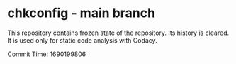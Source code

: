 # chkconfig - main branch

This repository contains frozen state of the repository.
Its history is cleared. It is used only for static code
analysis with Codacy.

Commit Time: 1690199806